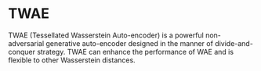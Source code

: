 # TWAE
TWAE (Tessellated Wasserstein Auto-encoder) is a powerful non-adversarial generative auto-encoder designed in the manner of divide-and-conquer strategy. TWAE can enhance the performance of WAE and is flexible to other Wasserstein distances.
